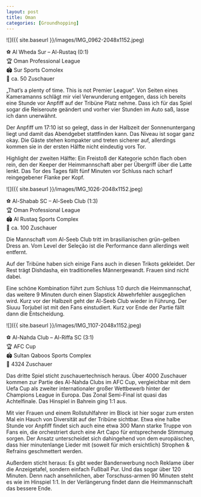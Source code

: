 ```yaml
---
layout: post
title: Oman
categories: [Groundhopping]
---
```


![]({{ site.baseurl }}/images/IMG_0962-2048x1152.jpeg)

⚽️ Al Wheda Sur – Al-Rustaq (0:1)  
🏆 Oman Professional League  
🏟 Sur Sports Comolex  
🥁 ca. 50 Zuschauer   

„That’s a plenty of time. This is not Premier League“. Von Seiten eines Kameramanns schlägt mir viel Verwunderung entgegen, dass ich bereits eine Stunde vor Anpfiff auf der Tribüne Platz nehme. Dass ich für das Spiel sogar die Reiseroute geändert und vorher vier Stunden im Auto saß, lasse ich dann unerwähnt.

Der Anpfiff um 17:10 ist so gelegt, dass in der Halbzeit der Sonnenuntergang liegt und damit das Abendgebet stattfinden kann. Das Niveau ist sogar ganz okay. Die Gäste stehen kompakter und treten sicherer auf, allerdings kommen sie in der ersten Hälfte nicht eindeutig vors Tor.

Highlight der zweiten Hälfte: Ein Freistoß der Kategorie schön flach oben rein, den der Keeper der Heimmannschaft aber per Übergriff über die Latte lenkt. Das Tor des Tages fällt fünf Minuten vor Schluss nach scharf reingegebener Flanke per Kopf.


![]({{ site.baseurl }}/images/IMG_1026-2048x1152.jpeg)


⚽️ Al-Shabab SC – Al-Seeb Club (1:3)  
🏆 Oman Professional League  
🏟 Al Rustaq Sports Complex  
🥁 ca. 100 Zuschauer  

Die Mannschaft vom Al-Seeb Club tritt im brasilianischen grün-gelben Dress an. Vom Level der Seleção ist die Performance dann allerdings weit entfernt.

Auf der Tribüne haben sich einige Fans auch in diesen Trikots gekleidet. Der Rest trägt Dishdasha, ein traditionelles Männergewandt. Frauen sind nicht dabei.

Eine schöne Kombination führt zum Schluss 1:0 durch die Heimmannschaf, das weitere 9 Minuten durch einen Slapstick Abwehrfehler ausgeglichen wird. Kurz vor der Halbzeit geht der Al-Seeb Club wieder in Führung. Der Siuuu Torjubel ist mit den Fans einstudiert. Kurz vor Ende der Partie fällt dann die Entscheidung.

![]({{ site.baseurl }}/images/IMG_1107-2048x1152.jpeg)


⚽️ Al-Nahda Club – Al-Riffa SC (3:1)  
🏆 AFC Cup  
🏟 Sultan Qaboos Sports Complex  
🥁 4324 Zuschauer  

Das dritte Spiel sticht zuschauertechnisch heraus. Über 4000 Zuschauer kommen zur Partie des Al-Nahda Clubs im AFC Cup, vergleichbar mit dem Uefa Cup als zweiter internationaler großer Wettbewerb hinter der Champions League in Europa. Das Zonal Semi-Final ist quasi das Achtelfinale. Das Hinspiel in Bahrein ging 1:1 aus.

Mit vier Frauen und einem Rollstuhlfahrer im Block ist hier sogar zum ersten Mal ein Hauch von Diversität auf der Tribüne sichtbar. Etwa eine halbe Stunde vor Anpfiff findet sich auch eine etwa 300 Mann starke Truppe von Fans ein, die orchestriert durch eine Art Capo für entsprechende Stimmung sorgen. Der Ansatz unterscheidet sich dahingehend von dem europäischen, dass hier minutenlange Lieder mit (soweit für mich ersichtlich) Strophen & Refrains geschmettert werden.

Außerdem sticht heraus: Es gibt weder Bandenwerbung noch Reklame über die Anzeigetafel, sondern einfach Fußball Pur. Und das sogar über 120 Minuten. Denn nach ansehnlichen, aber Torschuss-armen 90 Minuten steht es wie im Hinspiel 1:1. In der Verlängerung findet dann die Heimmannschaft das bessere Ende. 
